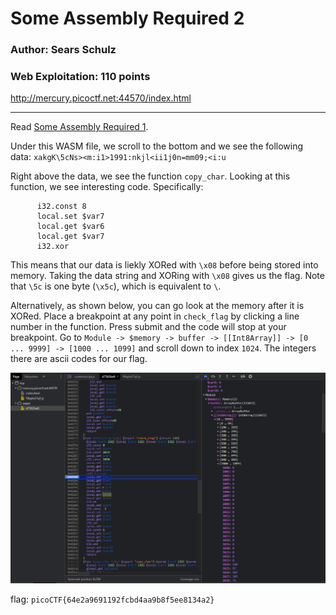 # Some Assembly Required 2
### Author: Sears Schulz
### Web Exploitation: 110 points

http://mercury.picoctf.net:44570/index.html

---

Read [Some Assembly Required 1](../Some%20Assembly%20Required%201).

Under this WASM file, we scroll to the bottom and we see the following data: `xakgK\5cNs><m:i1>1991:nkjl<ii1j0n=mm09;<i:u`

Right above the data, we see the function `copy_char`. Looking at this function, we see interesting code. Specifically:

```
      i32.const 8
      local.set $var7
      local.get $var6
      local.get $var7
      i32.xor
```

This means that our data is liekly XORed with `\x08` before being stored into memory. Taking the data string and XORing with `\x08` gives us the flag. Note that `\5c` is one byte (`\x5c`), which is equivalent to `\`. 

Alternatively, as shown below, you can go look at the memory after it is XORed. Place a breakpoint at any point in `check_flag` by clicking a line number in the function. Press submit and the code will stop at your breakpoint. Go to `Module -> $memory -> buffer -> [[Int8Array]] -> [0 ... 9999] -> [1000 ... 1099]` and scroll down to index `1024`. The integers there are ascii codes for our flag.

![](/Images/wasm2.PNG)

flag: `picoCTF{64e2a9691192fcbd4aa9b8f5ee8134a2}`
